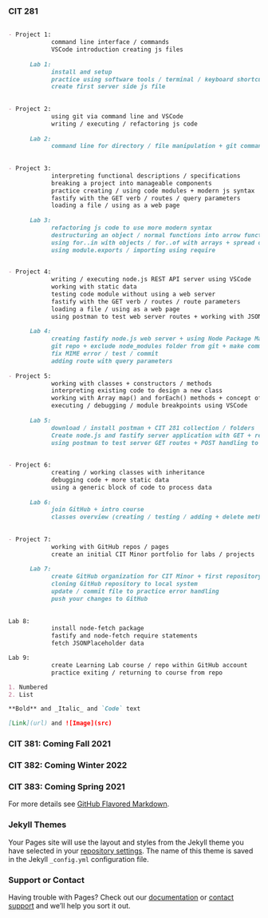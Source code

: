### CIT 281
```markdown

- Project 1:
            command line interface / commands
            VSCode introduction creating js files
            
      Lab 1:
            install and setup
            practice using software tools / terminal / keyboard shortcuts 
            create first server side js file
            
            
- Project 2:
            using git via command line and VSCode
            writing / executing / refactoring js code
            
      Lab 2:
            command line for directory / file manipulation + git commands
            
            
- Project 3:
            interpreting functional descriptions / specifications
            breaking a project into manageable components
            practice creating / using code modules + modern js syntax
            fastify with the GET verb / routes / query parameters
            loading a file / using as a web page
            
      Lab 3:
            refactoring js code to use more modern syntax
            destructuring an object / normal functions into arrow function expressions
            using for..in with objects / for..of with arrays + spread operator
            using module.exports / importing using require
            

- Project 4:
            writing / executing node.js REST API server using VSCode
            working with static data
            testing code module without using a web server
            fastify with the GET verb / routes / route parameters
            loading a file / using as a web page
            using postman to test web server routes + working with JSON        
            
      Lab 4: 
            creating fastify node.js web server + using Node Package Manager (npm)
            git repo + exclude node_modules folder from git + make commits
            fix MIME error / test / commit
            adding route with query parameters
            
- Project 5:
            working with classes + constructors / methods
            interpreting existing code to design a new class
            working with Array map() and forEach() methods + concept of gaming loop
            executing / debugging / module breakpoints using VSCode
            
      Lab 5: 
            download / install postman + CIT 281 collection / folders
            Create node.js and fastify server application with GET + respond with JSON
            using postman to test server GET routes + POST handling to respond with JSON + POST request
            
            
- Project 6:
            creating / working classes with inheritance
            debugging code + more static data 
            using a generic block of code to process data  
            
      Lab 6: 
            join GitHub + intro course 
            classes overview (creating / testing / adding + delete method)
            
            
- Project 7:
            working with GitHub repos / pages 
            create an initial CIT Minor portfolio for labs / projects    
            
      Lab 7: 
            create GitHub organization for CIT Minor + first repository
            cloning GitHub repository to local system
            update / commit file to practice error handling
            push your changes to GitHub
            
            
Lab 8: 
            install node-fetch package
            fastify and node-fetch require statements
            fetch JSONPlaceholder data

Lab 9:  
            create Learning Lab course / repo within GitHub account
            practice exiting / returning to course from repo

1. Numbered
2. List

**Bold** and _Italic_ and `Code` text

[Link](url) and ![Image](src)
```
### CIT 381: Coming Fall 2021

### CIT 382: Coming Winter 2022

### CIT 383: Coming Spring 2021
            
            
For more details see [GitHub Flavored Markdown](https://guides.github.com/features/mastering-markdown/).

### Jekyll Themes

Your Pages site will use the layout and styles from the Jekyll theme you have selected in your [repository settings](https://github.com/pablomluna/pablomluna.github.io/settings/pages). The name of this theme is saved in the Jekyll `_config.yml` configuration file.

### Support or Contact

Having trouble with Pages? Check out our [documentation](https://docs.github.com/categories/github-pages-basics/) or [contact support](https://support.github.com/contact) and we’ll help you sort it out.

